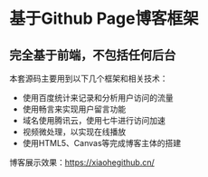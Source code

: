 基于Github Page博客框架
======================

完全基于前端，不包括任何后台
-------------------------

本套源码主要用到以下几个框架和相关技术：
  * 使用百度统计来记录和分析用户访问的流量
  * 使用畅言来实现用户留言功能
  * 域名使用腾讯云，使用七牛进行访问加速
  * 视频微处理，以实现在线播放
  * 使用HTML5、Canvas等完成博客主体的搭建

博客展示效果：https://xiaohegithub.cn/


